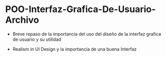 # POO-Interfaz-Grafica-De-Usuario-Archivo
- Breve repaso de la importancia del uso del diseño de la interfaz grafica de usuario y su utilidad 

- Realism in UI Design y la importancia de una buena Interfaz

